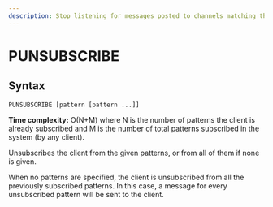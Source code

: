 ```yaml
---
description: Stop listening for messages posted to channels matching the given patterns
---
```


# PUNSUBSCRIBE

## Syntax

    PUNSUBSCRIBE [pattern [pattern ...]]

**Time complexity:** O(N+M) where N is the number of patterns the client is already subscribed and M is the number of total patterns subscribed in the system (by any client).

Unsubscribes the client from the given patterns, or from all of them if none is
given.

When no patterns are specified, the client is unsubscribed from all the
previously subscribed patterns.
In this case, a message for every unsubscribed pattern will be sent to the
client.
